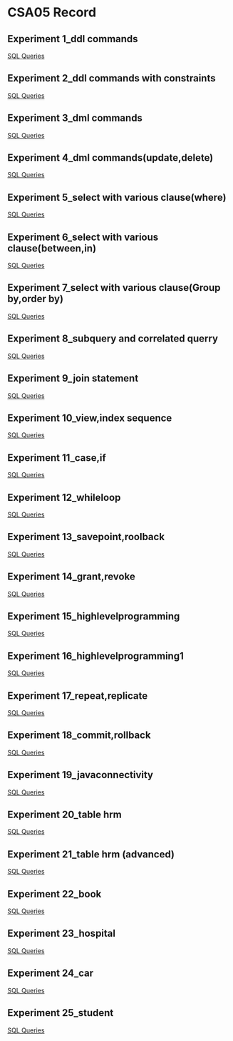 # CSA05 Record
## Experiment 1_ddl commands
[SQL Queries](https://github.com/PLKarthikNatarajan/CSA0526-DBMS-116-/blob/main/exp1_ddl%20commands.txt)
## Experiment 2_ddl commands with constraints
[SQL Queries](https://github.com/PLKarthikNatarajan/CSA0526-DBMS-116-/blob/main/exp2_ddl%20command.txt)
## Experiment 3_dml commands
[SQL Queries](https://github.com/PLKarthikNatarajan/CSA0526-DBMS-116-/blob/main/exp3_ddl%20commands.txt)
## Experiment 4_dml commands(update,delete)
[SQL Queries](
https://github.com/PLKarthikNatarajan/CSA0526-DBMS-116-/blob/main/exp4_ddl%20commands.txt
)
## Experiment 5_select with various clause(where)
[SQL Queries](https://github.com/PLKarthikNatarajan/CSA0526-DBMS-116-/blob/main/exp5_ddl%20commands.txt
)
## Experiment 6_select with various clause(between,in)
[SQL Queries](https://github.com/PLKarthikNatarajan/CSA0526-DBMS-116-/blob/main/exp6_ddl%20command.txt)
## Experiment 7_select with various clause(Group by,order by)
[SQL Queries](https://github.com/PLKarthikNatarajan/CSA0526-DBMS-116-/blob/main/exp7_ddl%20commands.txt
)
## Experiment 8_subquery and correlated querry
[SQL Queries](https://github.com/PLKarthikNatarajan/CSA0526-DBMS-116-/blob/main/exp8_ddl%20commands.txt
)
## Experiment 9_join statement
[SQL Queries](https://github.com/PLKarthikNatarajan/CSA0526-DBMS-116-/blob/main/exp9_ddl%20command.txt)
## Experiment 10_view,index sequence
[SQL Queries](https://github.com/PLKarthikNatarajan/CSA0526-DBMS-116-/blob/main/exp10_ddl%20commands.txt)
## Experiment 11_case,if
[SQL Queries](https://github.com/PLKarthikNatarajan/CSA0526-DBMS-116-/blob/main/exp_11%20ddl(if%2Celse).txt
)
## Experiment 12_whileloop
[SQL Queries](https://github.com/PLKarthikNatarajan/CSA0526-DBMS-116-/blob/main/exp12_ddl(loop).txt
)
## Experiment 13_savepoint,roolback
[SQL Queries](https://github.com/PLKarthikNatarajan/CSA0526-DBMS-116-/blob/main/exp13_ddl(savepoint%2Crollback).txt)
## Experiment 14_grant,revoke
[SQL Queries](https://github.com/PLKarthikNatarajan/CSA0526-DBMS-116-/blob/main/exp14_ddl(grant%2Crevoke).txt
)
## Experiment 15_highlevelprogramming
[SQL Queries](https://github.com/PLKarthikNatarajan/CSA0526-DBMS-116-/blob/main/exp15_highlevelprogramming.txt)
## Experiment 16_highlevelprogramming1
[SQL Queries](https://github.com/PLKarthikNatarajan/CSA0526-DBMS-116-/blob/main/exp16_ddl.txt)
## Experiment 17_repeat,replicate
[SQL Queries](https://github.com/PLKarthikNatarajan/CSA0526-DBMS-116-/blob/main/exp17_ddl.txt)
## Experiment 18_commit,rollback
[SQL Queries](https://github.com/PLKarthikNatarajan/CSA0526-DBMS-116-/blob/main/exp18_ddl.txt)
## Experiment 19_javaconnectivity
[SQL Queries](https://github.com/PLKarthikNatarajan/CSA0526-DBMS-116-/blob/main/exp19_ddl.txt)
## Experiment 20_table hrm
[SQL Queries](https://github.com/PLKarthikNatarajan/CSA0526-DBMS-116-/blob/main/exp20_ddl.txt)
## Experiment 21_table hrm (advanced)
[SQL Queries](https://github.com/PLKarthikNatarajan/CSA0526-DBMS-116-/blob/main/exp21_ddl.txt)
## Experiment 22_book
[SQL Queries](https://github.com/PLKarthikNatarajan/CSA0526-DBMS-116-/blob/main/exp22_ddl.txt)
## Experiment 23_hospital
[SQL Queries](https://github.com/PLKarthikNatarajan/CSA0526-DBMS-116-/blob/main/exp23_ddl.txt)
## Experiment 24_car
[SQL Queries](https://github.com/PLKarthikNatarajan/CSA0526-DBMS-116-/blob/main/exp24_ddl.txt)
## Experiment 25_student
[SQL Queries](https://github.com/PLKarthikNatarajan/CSA0526-DBMS-116-/blob/main/exp25_ddl.txt)
